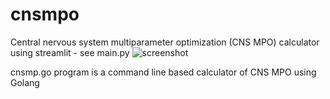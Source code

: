 # cnsmpo
Central nervous system multiparameter optimization (CNS MPO) calculator using streamlit - see main.py
![screenshot](https://github.com/Rdk0/cnsmpo/assets/6693737/b8bf10e9-c8c9-406b-89c8-a73032b9af32)

cnsmp.go program is a command line based calculator of CNS MPO using Golang
